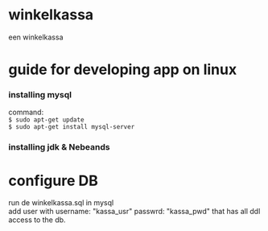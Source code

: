 # winkelkassa
een winkelkassa


# guide for developing app on linux

### installing mysql
command: <br />
`$ sudo apt-get update`<br/>
`$ sudo apt-get install mysql-server`<br />

### installing jdk & Nebeands



# configure DB
run de winkelkassa.sql in mysql <br/>
add user with username: "kassa_usr" passwrd: "kassa_pwd" that has all ddl access to the db.

